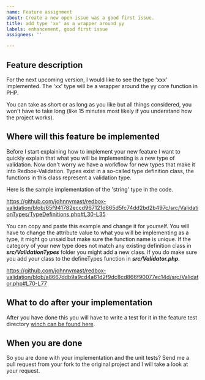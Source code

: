 ```yaml
---
name: Feature assignment
about: Create a new open issue was a good first issue.
title: add type 'xx' as a wrapper around yy
labels: enhancement, good first issue
assignees: ''

---
```


## Feature description

For the next upcoming version, I would like to see the type 'xxx' implemented. The 'xx' type will be a wrapper around the yy core function in PHP. 

You can take as short or as long as you like but all things considered, you won't have to take long (like 15 minutes most likely if you understand how the project works).

## Where will this feature be implemented

Before I start explaining how to implement your new feature I want to quickly explain that what you will be implementing is a new type of validation. Now don't worry we have a workflow for new types that make it into Redbox-Validation. Types exist in a so-called type definition class, the functions in this class represent a validation type.

Here is the sample implementation of the 'string' type in the code.

https://github.com/johnnymast/redbox-validation/blob/65f941782eccd967121d865d5fc74dd2bd2b497c/src/ValidationTypes/TypeDefinitions.php#L30-L35

You can copy and paste this example and change it for yourself. You will have to change the attribute value to what you will be implementing as a type, it might go unsaid but make sure the function name is unique. If the category of your new type does not match any existing definition class in ***src/ValidationTypes*** folder you might add a new class. If you do make sure you add your class to the defineTypes function in ***src/Validator.php***.

https://github.com/johnnymast/redbox-validation/blob/a8667ddb9a9cd4a61d2f9dc8cd866f90077ec14d/src/Validator.php#L70-L77

## What to do after your implementation 

After you have done this you will have to write a test for it in the feature test directory [winch can be found here](https://github.com/johnnymast/redbox-validation/tree/master/tests/Feature). 

## When you are done

So you are done with your implementation and the unit tests? Send me a pull request from your fork to the original project and I will take a look at your request.
